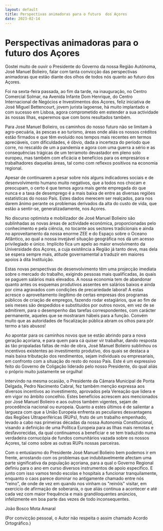 ```yaml
---
layout: default
title: Perspectivas animadoras para o futuro  dos Açores
date: 2023-02-14
---
```

# Perspectivas animadoras para o futuro  dos Açores

Gostei muito de ouvir o Presidente do Governo da nossa Região Autónoma, José Manuel Bolieiro, falar com tanta convicção das perspectivas animadoras que estão diante dos olhos de todos nós quanto ao futuro dos Açores.

Foi na sexta-feira passada, ao fim da tarde, na inauguração, no Centro Comercial Solmar, na Avenida Infante Dom Henrique,  do Centro Internacional de Negócios e Investimentos dos Açores, feliz iniciativa de José Miguel Bettencourt, jovem jurista lagoense, há muito implantado e com sucesso em Lisboa, agora comprometido em estender a sua actividade às nossas Ilhas, esperemos que com bons resultados também.

Para José Manuel Bolieiro, os caminhos do nosso futuro não se limitam à agro-pecuária, às pescas e ao turismo, áreas onde aliás os nossos créditos estão firmados e que têm evoluído nos tempos mais recentes em termos apreciáveis, com dificuldades, é óbvio, dada a incerteza do período que corre, no rescaldo de um a pandemia e agora com uma guerra a sério e as consequências trágicas de um terramoto devastador em pleno solo europeu, mas também com eficácia e benefícios para os empresários e trabalhadores  daquelas áreas, tal como com reflexos positivos na economia regional. 

Apesar de continuarem a pesar sobre nós alguns indicadores sociais e de desenvolvimento humano muito negativos, que a todos nos chocam e preocupam, o certo é que temos agora mais gente empregada do que nunca e a taxa de desemprego é a mais baixa de entre as diversas regiões estatísticas do nosso País. Estes dados merecem ser realçados, para nos darem ânimo perante os problemas derivados da alta do custo de vida, que estão a sentir-se, generalizadamente, nos Açores.

No discurso optimista e mobilizador de José Manuel Bolieiro são sublinhadas as novas áreas de actividade económica, proporcionadas pelo conhecimento e pela ciência, no tocante aos sectores tradicionais e ainda no aproveitamento da nossa enorme ZEE e do Espaço sobre o Oceano Atlântico, ao qual a nossa invejável situação geográfica nos dá um acesso privilegiado e único. Implícito fica um apelo ao maior envolvimento da Universidade dos Açores, a cuja existência a Região já tanto deve, mas dela se espera sempre mais, atitude governamental a traduzir em maiores apoios à dita Instituição.

Estas novas perspectivas de desenvolvimento têm uma projecção imediata sobre o mercado do trabalho, exigindo pessoas mais qualificadas, às quais se paguem salários mais elevados. A nossa economia tem de abandonar quanto antes os esquemas produtivos assentes em salários baixos e ainda por cima agravados com condições de precariedade laboral! A estas acresce o aproveitamento ilegítimo de certas empresas dos programas públicos de criação de empregos, fazendo rodar estagiários, que ao fim de seis meses são despedidos e substituídos por outros novos, em vez de se admitirem, para o desempenho das tarefas correspondentes, com carácter permanente, aqueles que se mostraram hábeis para a função. Convém muito que as autoridades de fiscalização pública abram os olhos para pôr termo a tais abusos!

Ao apontar para os caminhos novos que se estão abrindo para a nova geração açoriana, e para quem para cá quiser vir trabalhar, dando resposta às tão propaladas faltas de mão de obra, José Manuel Bolieiro sublinhou os incentivos existentes ao investimento produtivo, dos quais se destaca a mais baixa tributação dos rendimentos, sejam individuais ou empresariais, em confronto com a situação do resto do nosso País. Este é um expressivo feito do Governo de Coligação liderado pelo nosso Presidente, do qual aliás o próprio muito justamente se orgulha!

Intervindo na mesma ocasião, o Presidente da Câmara Municipal de Ponta Delgada, Pedro Nacimento Cabral, fez também menção expressa aos diversos incentivos  ao investimento, aprovados pela Vereação que lidera e em vigor no âmbito concelhio. Estes benefícios acrescem aos mencionados por José Manuel Bolieiro e aos outros também vigentes, sejam de procedência nacional ou europeia. Quanto a estes últimos é de salientar a largueza com que a União Europeia enfrenta as peculiares desvantagens das Regiões Ultraperiféricas (RUPs), fruto de um trabalho empenhado, levado a cabo nas primeiras décadas da nossa Autonomia Constitucional, visando a definição de uma Política Europeia para as Ilhas mais remotas e desfavorecidas, da qual continuamos a beneficiar e se tem traduzido numa verdadeira cornucópia de fundos comunitários vazada sobre os nossos Açores, tal como sobre as outras RUPs nossas parceiras.

Com o entusiasmo do Presidente José Manuel Bolieiro bem podemos ir em frente, arrostando com os problemas que indubitavelmente afectam uma parte significativa da população açoriana, para a qual o Governo Regional definiu para o ano em curso diversos instrumentos de apoio específico. E junto com isso vamos tendo escolas e hospitais a funcionar tranquilamente, enquanto o caos parece dominar no antigamente chamado entre nós "reino", de onde de vez em quando nos vinham os "reinóis" visitar, em exercício de afirmação de  soberania, o que aliás continua a acontecer e até cada vez com maior frequência e mais grandiloquentes anúncios, infelizmente em boa parte das vezes de todo inconsequentes. 


João Bosco Mota Amaral

(Por convicção pessoal, o Autor não respeita o assim chamado Acordo Ortográfico.)